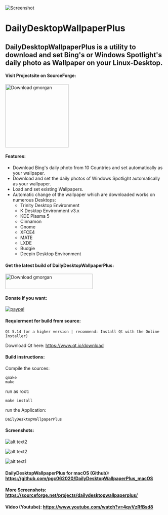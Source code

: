 ![Screenshot](https://github.com/pgc062020/DailyDesktopWallpaperPlus/blob/master/128.png)
# DailyDesktopWallpaperPlus

## DailyDesktopWallpaperPlus is a utility to download and set Bing's or Windows Spotlight's daily photo as Wallpaper on your Linux-Desktop.

#### Visit Projectsite on SourceForge: 
<a href="https://sourceforge.net/projects/dailydesktopwallpaperplus/"><img alt="Download gmorgan" src="https://sourceforge.net/sflogo.php?type=17&group_id=96355" width=200></a>

#### Features:

 * Download Bing's daily photo from 10 Countries and set automatically as your wallpaper.
 * Download and set the daily photos of Windows Spotlight automatically as your wallpaper.
 * Load and set existing Wallpapers.
 * Automatic change of the wallpaper which are downloaded works on numerous Desktops:
    * Trinity Desktop Environment
    * K Desktop Environment v3.x
    * KDE Plasma 5
    * Cinnamon
    * Gnome
    * XFCE4
    * MATE
    * LXDE
    * Budgie
    * Deepin Desktop Environment


#### Get the latest build of DailyDesktopWallpaperPlus:<br />
<a href="https://sourceforge.net/projects/dailydesktopwallpaperplus/files/Linux/"><img alt="Download gmorgan" src="https://a.fsdn.com/con/app/sf-download-button" width=276 height=48 srcset="https://a.fsdn.com/con/app/sf-download-button?button_size=2x 2x"></a>



#### Donate if you want:
<p>
  <a href="https://paypal.me/PGC1991">
      <img src="https://img.shields.io/badge/Donate-PayPal-green.svg" alt="paypal">
  </a>
</p>


#### Requierment for build from source: <br />
```
Qt 5.14 (or a higher version | recommend: Install Qt with the Online Installer)
```
Download Qt here: https://www.qt.io/download

#### Build instructions:

Compile the sources:
```
qmake
make
```
run as root:
``` 
make install
``` 
run the Application: 
``` 
DailyDesktopWallpaperPlus
``` 
#### Screenshots:
![alt text2](https://a.fsdn.com/con/app/proj/dailydesktopwallpaperplus/screenshots/image3791.png/max/max/1)

![alt text2](https://a.fsdn.com/con/app/proj/dailydesktopwallpaperplus/screenshots/Bildschirmfoto%20vom%202020-06-26%2021-52-52.png/max/max/1)

![alt text1](https://a.fsdn.com/con/app/proj/dailydesktopwallpaperplus/screenshots/Ohne%20Titel.jpg/max/max/1)

#### DailyDesktopWallpaperPlus for macOS (Github): https://github.com/pgc062020/DailyDesktopWallpaperPlus_macOS

#### More Screenshots: https://sourceforge.net/projects/dailydesktopwallpaperplus/

#### Video (Youtube): https://www.youtube.com/watch?v=4qvVzRfBsd8
